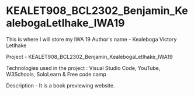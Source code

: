 # KEALET908_BCL2302_Benjamin_KealebogaLetlhake_IWA19
This is where I will store my IWA 19 
Author's name - Kealeboga Victory Letlhake

Project - KEALET908_BCL2302_Benjamin_KealebogaLetlhake_IWA19

Technologies used in the project : Visual Studio Code, YouTube, W3Schools, SoloLearn & Free code camp

Description - It is a book previewing website.
